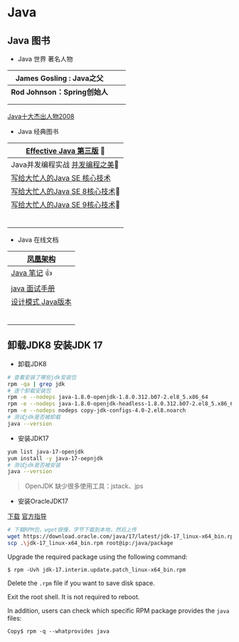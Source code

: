 # Java 

## Java 图书

- Java 世界 著名人物

| James Gosling : Java之父      |      |      |
| ----------------------------- | ---- | ---- |
| **Rod Johnson：Spring创始人** |      |      |
|                               |      |      |
|                               |      |      |

[Java十大杰出人物2008](https://blog.csdn.net/java2000_net/article/details/3479105)

- Java 经典图书 

| [Effective Java 第三版](https://www.bookstack.cn/books/effective-java-3rd-chinese) :book: |
| ------------------------------------------------------------ |
| Java并发编程实战 [并发编程之美](https://www.bookstack.cn/books/java-concurrency-note):book: |
| [写给大忙人的Java SE 核心技术](https://pan.baidu.com/)       |
| [写给大忙人的Java SE 8核心技术](https://pan.baidu.com/):book: |
| [写给大忙人的Java SE 9核心技术](https://pan.baidu.com/):book: |
|                                                              |
|                                                              |
|                                                              |
|                                                              |
|                                                              |
|                                                              |

- Java 在线文档

| [凤凰架构](https://icyfenix.cn/)                             |
| ------------------------------------------------------------ |
| [Java 笔记](https://www.bookstack.cn/books/sdky-java-note) :thumbsup: |
| [java 面试手册](https://www.bookstack.cn/books/java_interview_manual) |
| [设计模式 Java版本](https://www.bookstack.cn/books/design-pattern-java) |
|                                                              |
|                                                              |
|                                                              |
|                                                              |
|                                                              |
|                                                              |



## 卸载JDK8 安装JDK 17

- 卸载JDK8

```bash
# 查看安装了哪些jdk安装包
rpm -qa | grep jdk
# 逐个卸载安装包
rpm -e --nodeps java-1.8.0-openjdk-1.8.0.312.b07-2.el8_5.x86_64
rpm -e --nodeps java-1.8.0-openjdk-headless-1.8.0.312.b07-2.el8_5.x86_64
rpm -e --nodeps nodeps copy-jdk-configs-4.0-2.el8.noarch
# 测试jdk是否被卸载
java --version
```

- 安装JDK17

```bash
yum list java-17-openjdk
yum install -y java-17-oepnjdk
# 测试jdk是否被安装
java --version
```

> OpenJDK 缺少很多使用工具：jstack、jps

- 安装OracleJDK17

[下载](https://www.oracle.com/java/technologies/downloads/#java17) [官方指导](https://docs.oracle.com/en/java/javase/17/install/installation-jdk-linux-platforms.html)

```bash
# 下载RPM包，wget很慢，字节下载到本地，然后上传
wget https://download.oracle.com/java/17/latest/jdk-17_linux-x64_bin.rpm
scp .\jdk-17_linux-x64_bin.rpm root@ip:/java/package
```

Upgrade the required package using the following command:

```
$ rpm -Uvh jdk-17.interim.update.patch_linux-x64_bin.rpm
```

Delete the `.rpm` file if you want to save disk space.

Exit the root shell.   It is not required to reboot.

In addition, users can check which specific RPM package provides the `java` files:

```
Copy$ rpm -q --whatprovides java
```

